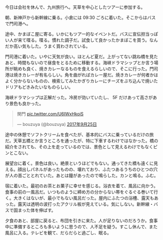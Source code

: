 今日は会社を休んで、九州旅行へ。天草を中心としたツアーに参加する。

朝、新神戸から新幹線に乗る。小倉には 09:30 ごろに着いた。そこからはバスで門司港へ。

途中、かまぼこ屋に寄る。いかにもツアー的なイベントだ。バスに宣伝担当っぽい人が来て喋る。喋る。慣れた調子だ。試食して良かったかまぼこを買う。なんだか高い気もした。うまく買わされている。

門司港に着いた。いやに天気が良い。ほとんど夏だ。上がってない跳ね橋を見たあと、時間もないので昼食をとるために移動する。海峡ドラマシップとか言う場所が眺めも良く、焼きカレーなるものを食えるらしいので、そこに行った。門司港は焼きカレーが有名らしい。角を曲がればカレー屋だ。焼きカレーが何者かはよく分からないものの、検索してみたかぎりカレーにチーズをぶち込んで焼いたドリアもどきみたいなものらしい。

海峡ドラマシップは正解だった。冷房が効いていたし、 5F だけあって高さがあり景色も良かった。

<blockquote class="twitter-tweet" data-lang="ja"><p lang="ja" dir="ltr">関門 <a href="https://t.co/U6IWxHkoiS">pic.twitter.com/U6IWxHkoiS</a></p>&mdash; bouzuya (@bouzuya) <a href="https://twitter.com/bouzuya/status/912148634845642753">2017年9月25日</a></blockquote>
<script async src="//platform.twitter.com/widgets.js" charset="utf-8"></script>

途中の休憩でソフトクリームを食べたが、基本的にバスに乗っているだけの旅だ。天草五橋とか言うところを通ったが、特に下車するわけではなかった。橋の紹介をされても、その上を走っているのでは、景色として見えるわけでもなくピンとこない。

展望台に着く。景色は良い。絶景というほどでもない。通ってきた橋も遠くに見える。顔出しパネルがあったものの、壊れており、ふたつあるうちのひとつの穴が人の首ごととれていた。あとは鐘があったので鳴らした。カンと鳴る。ふむ。

宿に着いた。最初のお茶とお菓子に幸せを感じる。浴衣を着て、風呂に向かう。食事の前の一風呂だ。いつものように締め方の分からない帯をぐるぐる巻いて行く。大きくはないが、最小でもない風呂だった。屋内にふたつの浴槽、露天もあった。露天は透明の波打ったアクリル板が見えている。気にしない。新幹線・バスで固まった体を伸ばす。

夕食のあと、部屋に戻ると、布団を引きに来た。人が足りないのだろうか。食事中に準備するところも多いように思うので、人不足を疑う。すこし休んで、また風呂に入る。テレビを観て、だらだらと過ごし、眠る。
